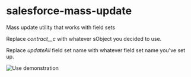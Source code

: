 # salesforce-mass-update
Mass update utility that works with field sets

Replace *contract__c* with whatever sObject you decided to use.

Replace *updateAll* field set name with whatever field set name you've set up.

![Use demonstration](http://i.imgur.com/zurchRP.gif)
